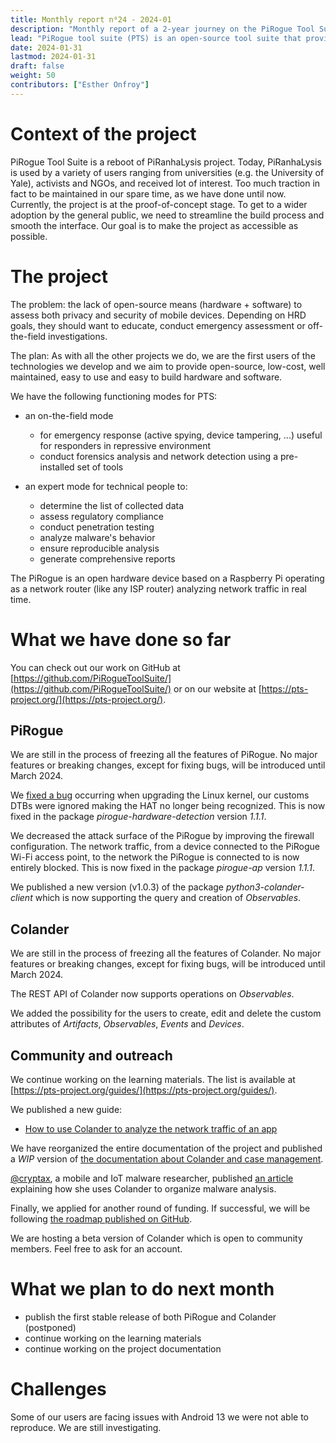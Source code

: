 ```yaml
---
title: Monthly report n⁰24 - 2024-01
description: "Monthly report of a 2-year journey on the PiRogue Tool Suite project"
lead: "PiRogue tool suite (PTS) is an open-source tool suite that provides a comprehensive mobile forensic and network traffic analysis platform."
date: 2024-01-31
lastmod: 2024-01-31
draft: false
weight: 50
contributors: ["Esther Onfroy"]
---
```


# Context of the project
PiRogue Tool Suite is a reboot of PiRanhaLysis project. Today, PiRanhaLysis is used by a variety of users ranging from universities (e.g. the University of Yale), activists and NGOs, and received lot of interest. Too much traction in fact to be maintained in our spare time, as we have done until now. Currently, the project is at the proof-of-concept stage. To get to a wider adoption by the general public, we need to streamline the build process and smooth the interface. Our goal is to make the project as accessible as possible.

# The project
The problem: the lack of open-source means (hardware + software) to assess both privacy and security of mobile devices. Depending on HRD goals, they should want to educate, conduct emergency assessment or off-the-field investigations.

The plan: As with all the other projects we do, we are the first users of the technologies we develop and we aim to provide open-source, low-cost, well maintained, easy to use and easy to build hardware and software. 

We have the following functioning modes for PTS:

- an on-the-field mode
  - for emergency response (active spying, device tampering, ...) useful for responders in repressive environment
  - conduct forensics analysis and network detection using a pre-installed set of tools

- an expert mode for technical people to:
  - determine the list of collected data
  - assess regulatory compliance
  - conduct penetration testing 
  - analyze malware's behavior
  - ensure reproducible analysis
  - generate comprehensive reports

The PiRogue is an open hardware device based on a Raspberry Pi operating as a network router (like any ISP router) analyzing network traffic in real time. 

# What we have done so far
You can check out our work on GitHub at [https://github.com/PiRogueToolSuite/](https://github.com/PiRogueToolSuite/) or on our website at [https://pts-project.org/](https://pts-project.org/). 

## PiRogue
We are still in the process of freezing all the features of PiRogue. No major features or breaking changes, except for fixing bugs, will be introduced until March 2024.

We [fixed a bug](https://github.com/PiRogueToolSuite/deb-packages/commit/fb76cefb87ac26df8e5ad29a03010d5b497e25d2) occurring when upgrading the Linux kernel, our customs DTBs were ignored making the HAT no longer being recognized. This is now fixed in the package *pirogue-hardware-detection* version *1.1.1*.

We decreased the attack surface of the PiRogue by improving the firewall configuration. The network traffic, from a device connected to the PiRogue Wi-Fi access point, to the network the PiRogue is connected to is now entirely blocked. This is now fixed in the package *pirogue-ap* version *1.1.1*.

We published a new version (v1.0.3) of the package *python3-colander-client* which is now supporting the query and creation of *Observables*.

## Colander
We are still in the process of freezing all the features of Colander. No major features or breaking changes, except for fixing bugs, will be introduced until March 2024.

The REST API of Colander now supports operations on *Observables*. 

We added the possibility for the users to create, edit and delete the custom attributes of *Artifacts*, *Observables*, *Events* and *Devices*.

## Community and outreach
We continue working on the learning materials. The list is available at [https://pts-project.org/guides/](https://pts-project.org/guides/). 

We published a new guide:

* [How to use Colander to analyze the network traffic of an app](https://pts-project.org/guides/g9/)

We have reorganized the entire documentation of the project and published a *WIP* version of [the documentation about Colander and case management](https://pts-project.org/docs/colander/overview/).

[@cryptax](https://twitter.com/cryptax), a mobile and IoT malware researcher, published [an article](https://cryptax.medium.com/organizing-malware-analysis-with-colander-example-on-android-wyrmspy-1f3ec30ae33b) explaining how she uses Colander to organize malware analysis. 

Finally, we applied for another round of funding. If successful, we will be following [the roadmap published on GitHub](https://github.com/orgs/PiRogueToolSuite/projects/3/views/3?layout=table).

We are hosting a beta version of Colander which is open to community members. Feel free to ask for an account.

# What we plan to do next month
* publish the first stable release of both PiRogue and Colander (postponed)
* continue working on the learning materials
* continue working on the project documentation


# Challenges
Some of our users are facing issues with Android 13 we were not able to reproduce. We are still investigating.